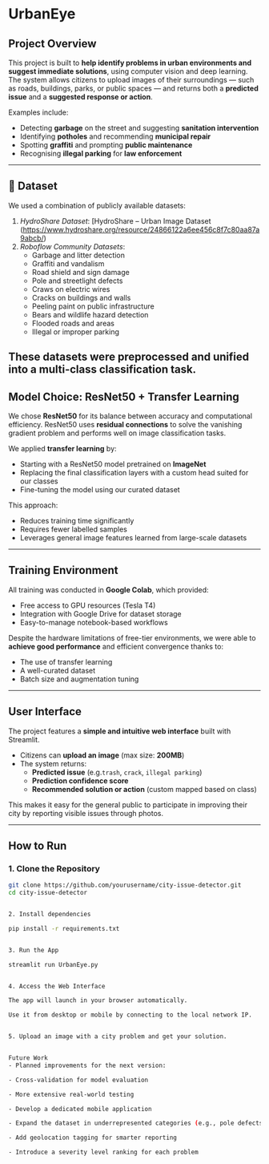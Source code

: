 # UrbanEye

## Project Overview

This project is built to **help identify problems in urban environments and suggest immediate solutions**, using computer vision and deep learning. The system allows citizens to upload images of their surroundings — such as roads, buildings, parks, or public spaces — and returns both a **predicted issue** and a **suggested response or action**.

Examples include:
- Detecting **garbage** on the street and suggesting **sanitation intervention**
- Identifying **potholes** and recommending **municipal repair**
- Spotting **graffiti** and prompting **public maintenance**
- Recognising **illegal parking** for **law enforcement**

---

## 📂 Dataset

We used a combination of publicly available datasets:

1. *HydroShare Dataset*: [HydroShare – Urban Image Dataset (https://www.hydroshare.org/resource/24866122a6ee456c8f7c80aa87a9abcb/)
2. *Roboflow Community Datasets*:
   - Garbage and litter detection
   - Graffiti and vandalism
   - Road shield and sign damage
   - Pole and streetlight defects
   - Craws on electric wires
   - Cracks on buildings and walls
   - Peeling paint on public infrastructure
   - Bears and wildlife hazard detection
   - Flooded roads and areas
   - Illegal or improper parking

These datasets were preprocessed and unified into a multi-class classification task.
---

##  Model Choice: ResNet50 + Transfer Learning

We chose **ResNet50** for its balance between accuracy and computational efficiency. ResNet50 uses **residual connections** to solve the vanishing gradient problem and performs well on image classification tasks.

We applied **transfer learning** by:
- Starting with a ResNet50 model pretrained on **ImageNet**
- Replacing the final classification layers with a custom head suited for our classes
- Fine-tuning the model using our curated dataset

This approach:
- Reduces training time significantly
- Requires fewer labelled samples
- Leverages general image features learned from large-scale datasets

---

## Training Environment

All training was conducted in **Google Colab**, which provided:
- Free access to GPU resources (Tesla T4)
- Integration with Google Drive for dataset storage
- Easy-to-manage notebook-based workflows

Despite the hardware limitations of free-tier environments, we were able to **achieve good performance** and efficient convergence thanks to:
- The use of transfer learning
- A well-curated dataset
- Batch size and augmentation tuning

---

## User Interface

The project features a **simple and intuitive web interface** built with Streamlit.

- Citizens can **upload an image** (max size: **200MB**)
- The system returns:
  - **Predicted issue** (e.g.`trash`, `crack`, `illegal parking`)
  - **Prediction confidence score**
  - **Recommended solution or action** (custom mapped based on class)

This makes it easy for the general public to participate in improving their city by reporting visible issues through photos.

---

##  How to Run

### 1. Clone the Repository
```bash
git clone https://github.com/yourusername/city-issue-detector.git
cd city-issue-detector


2. Install dependencies

pip install -r requirements.txt


3. Run the App

streamlit run UrbanEye.py


4. Access the Web Interface

The app will launch in your browser automatically.

Use it from desktop or mobile by connecting to the local network IP.


5. Upload an image with a city problem and get your solution.


Future Work
- Planned improvements for the next version:

- Cross-validation for model evaluation

- More extensive real-world testing

- Develop a dedicated mobile application

- Expand the dataset in underrepresented categories (e.g., pole defects, floods)

- Add geolocation tagging for smarter reporting

- Introduce a severity level ranking for each problem
